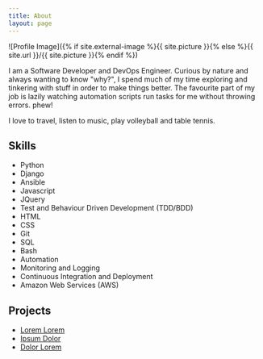 ```yaml
---
title: About
layout: page
---
```

![Profile Image]({% if site.external-image %}{{ site.picture }}{% else %}{{ site.url }}/{{ site.picture }}{% endif %})

<p>I am a Software Developer and DevOps Engineer. Curious by nature and always wanting to know "why?", I spend much of my time exploring and tinkering with stuff in order to make things better. The favourite part of my job is lazily watching automation scripts run tasks for me without throwing errors. phew! </p>

<p>I love to travel, listen to music, play volleyball and table tennis.</p>

<h2>Skills</h2>

<ul class="skill-list">
	<li>Python</li>
	<li>Django</li>
	<li>Ansible</li>
	<li>Javascript</li>
	<li>JQuery</li>
	<li>Test and Behaviour Driven Development (TDD/BDD)</li>
	<li>HTML</li>
	<li>CSS</li>
	<li>Git</li>
	<li>SQL</li>
	<li>Bash</li>
	<li>Automation</li>
	<li>Monitoring and Logging</li>
	<li>Continuous Integration and Deployment</li>
	<li>Amazon Web Services (AWS)</li>
</ul>

<h2>Projects</h2>

<ul>
	<li><a href="https://github.com/">Lorem Lorem</a></li>
	<li><a href="https://github.com/">Ipsum Dolor</a></li>
	<li><a href="https://github.com/">Dolor Lorem</a></li>
</ul>
